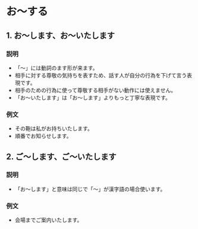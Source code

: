 # お～する

## 1. お～します、お～いたします

### 説明

- 「～」には動詞のます形が来ます。
- 相手に対する尊敬の気持ちを表すため、話す人が自分の行為を下げて言う表現です。
- 相手のための行為に使って尊敬する相手がない動作には使えません。
- 「お～いたします」は「お～します」よりもっと丁寧な表現です。

### 例文

- その鞄は私がお持ちいたします。
- 順番でお知らせします。

## 2. ご～します、ご～いたします

### 説明

- 「お～します」と意味は同じで「～」が漢字語の場合使います。

### 例文

- 会場までご案内いたします。
